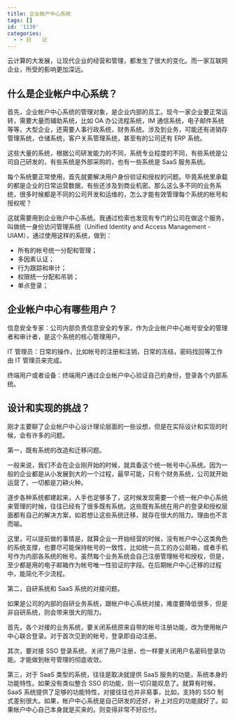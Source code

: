 ```yaml
---
title: 企业帐户中心系统
tags: []
id: '1139'
categories:
  - - 日　　记
---
```

云计算的大发展，让现代企业的经营和管理，都发生了很大的变化。而一家互联网企业，所受的影响更加深远。

## 什么是企业帐户中心系统？

首先，企业帐户中心系统的管理对象，是企业内部的员工。现今一家企业要正常运转，需要大量而辅助系统，比如 OA 办公流程系统，IM 通信系统，电子邮件系统等等，大型企业，还需要人事行政系统，财务系统。涉及到业务，可能还有进销存管理系统，仓储系统，客户关系管理系统，甚至有的公司还有 ERP 系统。

这些大量的系统，根据公司研发能力的不同，系统专业程度的不同，有些系统是公司自己研发的，有些系统是外部采购的，也有一些系统是 SaaS 服务系统。

每个系统要正常使用，首先就要解决用户身份验证和授权的问题。毕竟系统里承载的都是企业的日常运营数据，有些还涉及到商业机密。那么这么多不同的业务系统，很多时候都是不同的公司开发和运维的，怎么才能有效管理每个系统的帐号和授权呢？

这就需要用到企业账户中心系统。我通过检索也发现有专门的公司在做这个服务，叫做统一身份访问管理系统（Unified Identity and Access Management - UIAM），通过使用这样的系统，做到：

- 所有的帐号统一分配和管理；
- 多因素认证；
- 行为跟踪和审计；
- 权限统一分配和吊销；
- 单点登录；

## 企业帐户中心有哪些用户？

信息安全专家：公司内部负责信息安全的专家，作为企业帐户中心帐号安全的管理者和审计者，是这个系统的核心管理用户。

IT 管理员：日常的操作，比如帐号的注册和注销，日常的冻结，密码找回等工作由 IT 管理员来完成。

终端用户或者设备：终端用户通过企业帐户中心验证自己的身份，登录各个内部系统。

## 设计和实现的挑战？

刚才主要聊了企业帐户中心设计理论层面的一些设想，但是在实际设计和实现的时候，会有许多的问题。

第一，既有系统的改造和迁移问题。

一般来说，我们不会在企业刚开始的时候，就具备这个统一帐号中心系统。因为一般的企业都是从小发展到大的一个过程，最早可能，只有个财务系统，公司就开始运营了，一切都是刀耕火种。

逐步各种系统都建起来，人手也足够多了，这时候发现需要一个统一帐户中心系统来管理的时候，往往已经有了很多既有系统。这些既有系统在用户的登录和授权层面都有自己的解决方案，如若想让这些系统迁移，就存在很大的阻力。理由也不言而喻。

这里，可以提前做的事情是，就算企业一开始经营的时候，没有帐户中心这类角色的系统支撑，也要尽可能保持帐号的一致性，比如统一员工的办公邮箱，或者手机号作为内部各系统的帐号。虽然每个业务系统会自己注册管理帐号和授权，但是，至少都是用的电子邮箱作为帐号唯一性验证的字段。在后期帐户中心迁移的过程中，能简化不少流程。

第二，自研系统和 SaaS 系统的对接问题。

如果是公司的内部的自研业务系统，跟帐户中心系统对接，难度要降低很多，但是非自研系统，则会带来很大的阻力。

首先，各个对接的业务系统，要关闭系统原来自带的帐号注册功能，改为使用帐户中心联合登录。对于首次见到的帐号，登录即自动注册。

其次，要对接 SSO 登录系统，关闭了用户注册，也一样要关闭用户名密码登录功能。才能做到帐号管理的彻底收敛。

第三，对于 SaaS 类型的系统，往往是取决就提供 SaaS 服务的功能，系统本身的功能特性。如果没有类似整合 SSO 的功能，则一切只能叹息了。就算有时候， SaaS 系统提供了足够的功能特性，对接往往也并非易事，比如，支持的 SSO 制式差别很大。如果，帐户中心系统是自己研发的还好，补上对应的功能就好了。如果帐户中心自己本身就是买来的。则变得非常不好应付。
